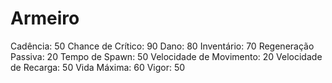 # Armeiro

Cadência: 50
Chance de Crítico: 90
Dano: 80
Inventário: 70
Regeneração Passiva: 20
Tempo de Spawn: 50
Velocidade de Movimento: 20
Velocidade de Recarga: 50
Vida Máxima: 60
Vigor: 50